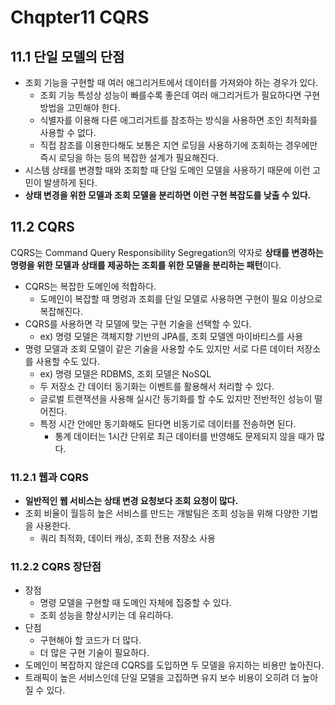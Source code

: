 # Chqpter11 CQRS

## 11.1 단일 모델의 단점

- 조회 기능을 구현할 때 여러 애그리거트에서 데이터를 가져와야 하는 경우가 있다.
    - 조회 기능 특성상 성능이 빠를수록 좋은데 여러 애그리거트가 필요하다면 구현 방법을 고민해야 한다.
    - 식별자를 이용해 다른 애그리거트를 참조하는 방식을 사용하면 조인 최적화를 사용할 수 없다.
    - 직접 참조를 이용한다해도 보통은 지연 로딩을 사용하기에 조회하는 경우에만 즉시 로딩을 하는 등의 복잡한 설계가 필요해진다.
- 시스템 상태를 변경할 때와 조회할 때 단일 도메인 모델을 사용하기 때문에 이런 고민이 발생하게 된다.
- **상태 변경을 위한 모델과 조회 모델을 분리하면 이런 구현 복잡도를 낮출 수 있다.**

## 11.2 CQRS

CQRS는 Command Query Responsibility Segregation의 약자로 **상태를 변경하는 명령을 위한 모델과 상태를 제공하는 조회를 위한 모델을 분리하는 패턴**이다.

- CQRS는 복잡한 도메인에 적합하다.
    - 도메인이 복잡할 때 명령과 조회를 단일 모델로 사용하면 구현이 필요 이상으로 복잡해진다.
- CQRS를 사용하면 각 모델에 맞는 구현 기술을 선택할 수 있다.
    - ex) 명령 모델은 객체지향 기반의 JPA를, 조회 모델엔 마이바티스를 사용
- 명령 모델과 조회 모델이 같은 기술을 사용할 수도 있지만 서로 다른 데이터 저장소를 사용할 수도 있다.
    - ex) 명령 모델은 RDBMS, 조회 모델은 NoSQL
    - 두 저장소 간 데이터 동기화는 이벤트를 활용해서 처리할 수 있다.
    - 글로벌 트랜잭션을 사용해 실시간 동기화를 할 수도 있지만 전반적인 성능이 떨어진다.
    - 특정 시간 안에만 동기화해도 된다면 비동기로 데이터를 전송하면 된다.
        - 통계 데이터는 1시간 단위로 최근 데이터를 반영해도 문제되지 않을 때가 많다.

### 11.2.1 웹과 CQRS

- **일반적인 웹 서비스는 상태 변경 요청보다 조회 요청이 많다.**
- 조회 비율이 월등히 높은 서비스를 만드는 개발팀은 조회 성능을 위해 다양한 기법을 사용한다.
    - 쿼리 최적화, 데이터 캐싱, 조회 전용 저장소 사용

### 11.2.2 CQRS 장단점

- 장점
    - 명령 모델을 구현할 때 도메인 자체에 집중할 수 있다.
    - 조회 성능을 향상시키는 데 유리하다.
- 단점
    - 구현해야 할 코드가 더 많다.
    - 더 많은 구현 기술이 필요하다.
- 도메인이 복잡하지 않은데 CQRS를 도입하면 두 모델을 유지하는 비용만 높아진다.
- 트래픽이 높은 서비스인데 단일 모델을 고집하면 유지 보수 비용이 오히려 더 높아질 수 있다.
  
